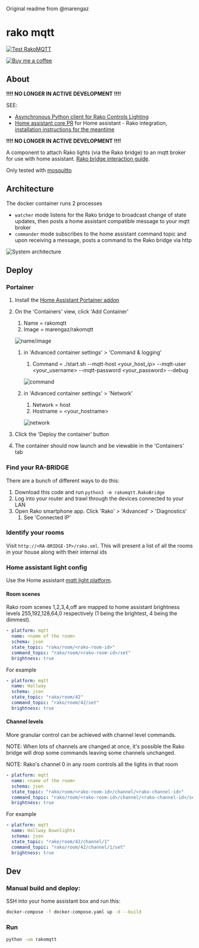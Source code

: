 Original readme from @marengaz


# rako mqtt

[![Test RakoMQTT][github-actions-shield]][github-actions]

[![Buy me a coffee][buymeacoffee-shield]][buymeacoffee]

## About

**!!!! NO LONGER IN ACTIVE DEVELOPMENT !!!!**

SEE: 
- [Asynchronous Python client for Rako Controls Lighting](https://github.com/marengaz/python-rako)
- [Home assistant core PR](https://github.com/home-assistant/core/pull/45915) for Home assistant - Rako integration, [installation instructions for the meantime](https://community.home-assistant.io/t/rako-lighting/3121/38?u=marengaz)

**!!!! NO LONGER IN ACTIVE DEVELOPMENT !!!!**

A component to attach Rako lights (via the Rako bridge) to an mqtt broker for use with home assistant.
[Rako bridge interaction guide](accessing-the-rako-bridge.pdf).

Only tested with [mosquitto](https://mosquitto.org/)

## Architecture

The docker container runs 2 processes

- `watcher` mode listens for the Rako bridge to broadcast change of state updates, then posts a home assistant compatible message to your mqtt broker
- `commander` mode subscribes to the home assistant command topic and upon receiving a message, posts a command to the Rako bridge via http

![System architecture](img/rakomqtt.png)


## Deploy

### Portainer
1. Install the [Home Assistant Portainer addon](https://github.com/hassio-addons/addon-portainer)
1. On the 'Containers' view, click  'Add Container'
    1. Name = rakomqtt
    1. Image = marengaz/rakomqtt

     ![name/image](img/create_container1.png)

    1. in 'Advanced container settings' > 'Command & logging'
        1. Command = ./start.sh --mqtt-host <your_host_ip> --mqtt-user <your_username> --mqtt-password <your_password> --debug 

         ![command](img/create_container2.png)

    1. in 'Advanced container settings' > 'Network'
        1. Network = host
        1. Hostname = <your_hostname>

         ![network](img/create_container3.png)

1. Click the 'Deploy the container' button
1. The container should now launch and be viewable in the 'Containers' tab 


### Find your RA-BRIDGE
There are a bunch of different ways to do this:

1. Download this code and run `python3 -m rakomqtt.RakoBridge` 
2. Log into your router and trawl through the devices connected to your LAN
3. Open Rako smartphone app. Click 'Rako' > 'Advanced' > 'Diagnostics'
    1. See 'Connected IP'


### Identify your rooms

Visit `http://<RA-BRIDGE-IP>/rako.xml`.
This will present a list of all the rooms in your house along with their internal ids 

### Home assistant light config

Use the Home assistant [mqtt light platform](https://www.home-assistant.io/components/light.mqtt/). 

#### Room scenes

Rako room scenes 1,2,3,4,off are mapped to home assistant brightness levels 255,192,128,64,0 respectively (1 being the brightest, 4 being the dimmest).

```yaml
- platform: mqtt
  name: <name of the room>
  schema: json
  state_topic: "rako/room/<rako-room-id>"
  command_topic: "rako/room/<rako-room-id>/set"
  brightness: true
```

For example
```yaml
- platform: mqtt
  name: Hallway
  schema: json
  state_topic: "rako/room/42"
  command_topic: "rako/room/42/set"
  brightness: true
```

#### Channel levels 

More granular control can be achieved with channel level commands. 

NOTE: When lots of channels are changed at once, it's possible the Rako bridge will drop some commands leaving some channels unchanged. 

NOTE: Rako's channel 0 in any room controls all the lights in that room

```yaml
- platform: mqtt
  name: <name of the room>
  schema: json
  state_topic: "rako/room/<rako-room-id>/channel/<rako-channel-id>"
  command_topic: "rako/room/<rako-room-id>/channel/<rako-channel-id>/set"
  brightness: true
```

For example
```yaml
- platform: mqtt
  name: Hallway Downlights
  schema: json
  state_topic: "rako/room/42/channel/1"
  command_topic: "rako/room/42/channel/1/set"
  brightness: true
```


## Dev

### Manual build and deploy:
SSH into your home assistant box and run this:

```bash
docker-compose -f docker-compose.yaml up -d --build
```

### Run

```bash
python -um rakomqtt
```


[buymeacoffee-shield]: https://www.buymeacoffee.com/assets/img/guidelines/download-assets-sm-2.svg
[buymeacoffee]: https://www.buymeacoffee.com/marengaz
[github-actions-shield]: https://github.com/marengaz/rakomqtt/workflows/Test%20RakoMQTT/badge.svg?branch=master
[github-actions]: https://github.com/marengaz/rakomqtt/actions?query=workflow%3A%22Test+RakoMQTT%22+branch%3Amaster

